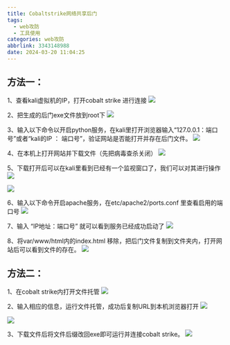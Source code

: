 ```yaml
---
title: Cobaltstrike网络共享后门
tags:
  - web攻防
  - 工具使用
categories: web攻防
abbrlink: 3343148988
date: 2024-03-20 11:04:25
---
```



## 方法一：

<!--more-->

1、查看kali虚拟机的IP，打开cobalt strike 进行连接
![](Cobaltstrike_NetworkSharing/1.png)
<br>

2、把生成的后门exe文件放到root下
![](Cobaltstrike_NetworkSharing/2.png)
<br>

3、输入以下命令以开启python服务，在kali里打开浏览器输入“127.0.0.1：端口号”或者“kali的IP ： 端口号”，验证网站是否能打开并存在后门文件。 
![](Cobaltstrike_NetworkSharing/3.png)
<br>

4、在本机上打开网站并下载文件（先把病毒查杀关闭）
![](Cobaltstrike_NetworkSharing/4.png)
<br>

5、下载打开后可以在kali里看到已经有一个监视窗口了，我们可以对其进行操作
![](Cobaltstrike_NetworkSharing/5.png)

![](Cobaltstrike_NetworkSharing/6.png)
<br>

6、输入以下命令开启apache服务，在etc/apache2/ports.conf 里查看启用的端口号
![](Cobaltstrike_NetworkSharing/7.png)
<br>

7、输入 “IP地址：端口号” 就可以看到服务已经成功启动了
![](Cobaltstrike_NetworkSharing/8.png)
<br>

8、将var/www/html内的index.html 移除，把后门文件复制到文件夹内，打开网站后可以看到文件的存在。
![](Cobaltstrike_NetworkSharing/9.png)
<br>



## 方法二：

1、在cobalt strike内打开文件托管
![](Cobaltstrike_NetworkSharing/10.png)
<br>

2、输入相应的信息，运行文件托管，成功后复制URL到本机浏览器打开
![](Cobaltstrike_NetworkSharing/11.png)

![](Cobaltstrike_NetworkSharing/12.png)
<br>

3、下载文件后将文件后缀改回exe即可运行并连接cobalt strike。
![](Cobaltstrike_NetworkSharing/13.png)